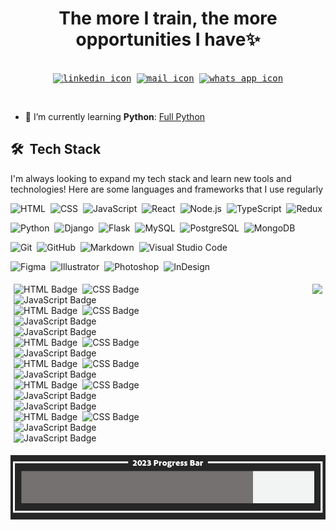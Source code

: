 <!-- <iframe src="/index.html" width="100%" height="400"></iframe> -->
<!-- add a descriptive banner -->

<!-- add a myself quote -->
<h1 align='center'>
The more I train, the more
<br/>opportunities I have✨
</h1>

<!-- Add contact stamps -->
<div>
  <samp>
    <p align="center">
      <br/>
        <a href="https://www.linkedin.com/in/marco-araoz/" target="_blank"><img align="center"
         src="https://img.shields.io/badge/linkedin-%231DA1F2.svg?style=for-the-badge&logo=linkedin&logoColor=white"
         alt="linkedin icon" height="30"/></a>
        <a href="mailto:marcojuarezaraoz@gmail.com" target="_blank"><img align="center"
         src="https://img.shields.io/badge/gmail-EA4335.svg?style=for-the-badge&logo=gmail&logoColor=white"
         alt="mail icon" height="30"/></a>
      <a href="https://wa.me/+525632656192" target="_blank"><img align="center"
         src="https://img.shields.io/badge/whatsapp-4B7F1.svg?style=for-the-badge&logo=whatsapp&logoColor=white"
         alt="whats app icon" height="30"/></a>
    </p>
    <br/>
    
  </samp>
</div>

<!-- My currently work stack -->

- 🌱 I’m currently learning **Python**: <a href="https://github.com/mouredev/Hello-Python" target="blank">Full Python</a>

<!-- ### Currently working with -->

## 🛠 &nbsp;Tech Stack
I'm always looking to expand my tech stack and learn new tools and technologies! Here are some languages and frameworks that I use regularly

<!-- <div style="display: flex; flex-wrap: wrap; justify-content: left; align-items: left;">
    <div style="text-align: left; margin: 5px; ">
        <img style="" src="https://img.shields.io/badge/-HTML-edeef5?style=flat&logo=HTML5" alt="HTML Badge">
        <img src="https://img.shields.io/badge/-CSS-edeef5?style=flat&logo=CSS3&logoColor=1572B6" alt="CSS Badge">
        <img src="https://img.shields.io/badge/-JavaScript-edeef5?style=flat&logo=javascript&logoColor=dbc202" alt="JavaScript Badge">
    </div>
</div>
<div style="display: flex; flex-wrap: wrap; justify-content: left; align-items: left;">
    <div style="text-align: left; margin: 5px;">
        <img src="https://img.shields.io/badge/-React-edeef5?style=flat&logo=react&logoColor=1ca4e8" alt="HTML Badge">
        <img src="https://img.shields.io/badge/-Node.js-edeef5?style=flat&logo=node.js" alt="CSS Badge">
        <img src="https://img.shields.io/badge/-TypeScript-edeef5?style=flat&logo=TypeScript" alt="JavaScript Badge">
        <img src="https://img.shields.io/badge/-Redux-edeef5?style=flat&logo=Redux&logoColor=680194" alt="JavaScript Badge">
    </div>
</div>
<div style="display: flex; flex-wrap: wrap; justify-content: left; align-items: left;">
    <div style="text-align: left; margin: 5px;">
        <img src="https://img.shields.io/badge/-Python-edeef5?style=flat&logo=python&logoColor=3776AB" alt="HTML Badge">
        <img src="https://img.shields.io/badge/-Django-edeef5?style=flat&logo=django&logoColor=092E20" alt="CSS Badge">
        <img src="https://img.shields.io/badge/-Flask-edeef5?style=flat&logo=flask&logoColor=000000" alt="JavaScript Badge">
    </div>
</div>
<div style="display: flex; flex-wrap: wrap; justify-content: left; align-items: left;">
    <div style="text-align: left; margin: 5px;">
        <img src="https://img.shields.io/badge/-MySQL-edeef5?style=flat&logo=MySQL&logoColor=0d31b5" alt="HTML Badge">
        <img src="https://img.shields.io/badge/-PostgreSQL-edeef5?style=flat&logo=PostgreSQL&logoColor=153a59" alt="CSS Badge">
        <img src="https://img.shields.io/badge/-MongoDB-edeef5?style=flat&logo=MongoDB&logoColor=10573c" alt="JavaScript Badge">
    </div>
</div>
<div style="display: flex; flex-wrap: wrap; justify-content: left; align-items: left;">
    <div style="text-align: left; margin: 5px;">
        <img src="https://img.shields.io/badge/-Git-edeef5?style=flat&logo=git" alt="HTML Badge">
        <img src="https://img.shields.io/badge/-GitHub-edeef5?style=flat&logo=github&logoColor=000000" alt="CSS Badge">
        <img src="https://img.shields.io/badge/-Markdown-edeef5?style=flat&logo=markdown&logoColor=000000" alt="JavaScript Badge">
        <img src="https://img.shields.io/badge/-Visual%20Studio%20Code-edeef5?style=flat&logo=visual-studio-code&logoColor=007ACC" alt="JavaScript Badge">
    </div>
</div>
<div style="display: flex; flex-wrap: wrap; justify-content: left; align-items: left;">
    <div style="text-align: left; margin: 5px;">
        <img src="https://img.shields.io/badge/-Figma-edeef5?style=flat&logo=Figma&logoColor=9a13d4" alt="HTML Badge">
        <img src="https://img.shields.io/badge/-Illustrator-edeef5?style=flat&logo=adobe-illustrator&logoColor=c45c12" alt="CSS Badge">
        <img src="https://img.shields.io/badge/-Photoshop-edeef5?style=flat&logo=adobe-photoshop&logoColor=0e8ac9" alt="JavaScript Badge">
        <img src="https://img.shields.io/badge/-InDesign-edeef5?style=flat&logo=adobe-indesign&logoColor=e60e55" alt="JavaScript Badge">
    </div>
</div> -->
<!-- <div style="display: flex;">
    <div style="flex: 50%; padding: 5px;">
        <a href="https://github.com/MarcoAraoz">
            <img align="center" src="https://github-readme-stats.vercel.app/api/top-langs/?username=MarcoAraoz&hide=java,html,tex&title_color=ffffff&text_color=c9cacc&icon_color=2bbc8a&bg_color=1d1f21&langs_count=3" />
        </a>
    </div>
</div> -->


<a>

![HTML](https://img.shields.io/badge/-HTML-edeef5?style=flat&logo=HTML5)&nbsp;
![CSS](https://img.shields.io/badge/-CSS-edeef5?style=flat&logo=CSS3&logoColor=1572B6)&nbsp;
![JavaScript](https://img.shields.io/badge/-JavaScript-edeef5?style=flat&logo=javascript&logoColor=dbc202)&nbsp;
![React](https://img.shields.io/badge/-React-edeef5?style=flat&logo=react&logoColor=1ca4e8)&nbsp;
![Node.js](https://img.shields.io/badge/-Node.js-edeef5?style=flat&logo=node.js)&nbsp;
![TypeScript](https://img.shields.io/badge/-TypeScript-edeef5?style=flat&logo=TypeScript)&nbsp;
![Redux](https://img.shields.io/badge/-Redux-edeef5?style=flat&logo=Redux&logoColor=680194)&nbsp;


![Python](https://img.shields.io/badge/-Python-edeef5?style=flat&logo=python&logoColor=3776AB)&nbsp;
![Django](https://img.shields.io/badge/-Django-edeef5?style=flat&logo=django&logoColor=092E20)&nbsp;
![Flask](https://img.shields.io/badge/-Flask-edeef5?style=flat&logo=flask&logoColor=000000)&nbsp;
![MySQL](https://img.shields.io/badge/-MySQL-edeef5?style=flat&logo=MySQL&logoColor=0d31b5)&nbsp;
![PostgreSQL](https://img.shields.io/badge/-PostgreSQL-edeef5?style=flat&logo=PostgreSQL&logoColor=153a59)&nbsp;
![MongoDB](https://img.shields.io/badge/-MongoDB-edeef5?style=flat&logo=MongoDB&logoColor=10573c)&nbsp;

![Git](https://img.shields.io/badge/-Git-edeef5?style=flat&logo=git)&nbsp;
![GitHub](https://img.shields.io/badge/-GitHub-edeef5?style=flat&logo=github&logoColor=000000)&nbsp;
![Markdown](https://img.shields.io/badge/-Markdown-edeef5?style=flat&logo=markdown&logoColor=000000)&nbsp;
![Visual Studio Code](https://img.shields.io/badge/-Visual%20Studio%20Code-edeef5?style=flat&logo=visual-studio-code&logoColor=007ACC)&nbsp;

![Figma](https://img.shields.io/badge/-Figma-edeef5?style=flat&logo=Figma&logoColor=9a13d4)&nbsp;
![Illustrator](https://img.shields.io/badge/-Illustrator-edeef5?style=flat&logo=adobe-illustrator&logoColor=c45c12)&nbsp;
![Photoshop](https://img.shields.io/badge/-Photoshop-edeef5?style=flat&logo=adobe-photoshop&logoColor=0e8ac9)&nbsp;
![InDesign](https://img.shields.io/badge/-InDesign-edeef5?style=flat&logo=adobe-indesign&logoColor=e60e55)&nbsp;

<!-- <a href="https://github.com/MarcoAraoz">
            <img align="center" src="https://github-readme-stats.vercel.app/api/top-langs/?username=MarcoAraoz&hide=java,html,tex&title_color=ffffff&text_color=c9cacc&icon_color=2bbc8a&bg_color=1d1f21&langs_count=3" />
        </a> -->


<p style="display: flex;"> 
  <a style="flex: 50%; padding: 5px;"> 
        <img src="https://img.shields.io/badge/-HTML-edeef5?style=flat&logo=HTML5" alt="HTML Badge">&nbsp;
        <img src="https://img.shields.io/badge/-CSS-edeef5?style=flat&logo=CSS3&logoColor=1572B6" alt="CSS Badge">&nbsp;
        <img src="https://img.shields.io/badge/-JavaScript-edeef5?style=flat&logo=javascript&logoColor=dbc202" alt="JavaScript Badge">&nbsp;
    </br>
        <img src="https://img.shields.io/badge/-React-edeef5?style=flat&logo=react&logoColor=1ca4e8" alt="HTML Badge">&nbsp;
        <img src="https://img.shields.io/badge/-Node.js-edeef5?style=flat&logo=node.js" alt="CSS Badge">&nbsp;
        <img src="https://img.shields.io/badge/-TypeScript-edeef5?style=flat&logo=TypeScript" alt="JavaScript Badge">&nbsp;
        <img src="https://img.shields.io/badge/-Redux-edeef5?style=flat&logo=Redux&logoColor=680194" alt="JavaScript Badge">&nbsp;
    </br>
        <img src="https://img.shields.io/badge/-Python-edeef5?style=flat&logo=python&logoColor=3776AB" alt="HTML Badge">&nbsp;
        <img src="https://img.shields.io/badge/-Django-edeef5?style=flat&logo=django&logoColor=092E20" alt="CSS Badge">&nbsp;
        <img src="https://img.shields.io/badge/-Flask-edeef5?style=flat&logo=flask&logoColor=000000" alt="JavaScript Badge">&nbsp;
    </br> 
        <img src="https://img.shields.io/badge/-MySQL-edeef5?style=flat&logo=MySQL&logoColor=0d31b5" alt="HTML Badge">&nbsp;
        <img src="https://img.shields.io/badge/-PostgreSQL-edeef5?style=flat&logo=PostgreSQL&logoColor=153a59" alt="CSS Badge">&nbsp;
        <img src="https://img.shields.io/badge/-MongoDB-edeef5?style=flat&logo=MongoDB&logoColor=10573c" alt="JavaScript Badge">&nbsp;
    </br>
        <img src="https://img.shields.io/badge/-Git-edeef5?style=flat&logo=git" alt="HTML Badge">&nbsp;
        <img src="https://img.shields.io/badge/-GitHub-edeef5?style=flat&logo=github&logoColor=000000" alt="CSS Badge">&nbsp;
        <img src="https://img.shields.io/badge/-Markdown-edeef5?style=flat&logo=markdown&logoColor=000000" alt="JavaScript Badge">&nbsp;
        <img src="https://img.shields.io/badge/-Visual%20Studio%20Code-edeef5?style=flat&logo=visual-studio-code&logoColor=007ACC" alt="JavaScript Badge">&nbsp;
    </br>
        <img src="https://img.shields.io/badge/-Figma-edeef5?style=flat&logo=Figma&logoColor=9a13d4" alt="HTML Badge">&nbsp;
        <img src="https://img.shields.io/badge/-Illustrator-edeef5?style=flat&logo=adobe-illustrator&logoColor=c45c12" alt="CSS Badge">&nbsp;
        <img src="https://img.shields.io/badge/-Photoshop-edeef5?style=flat&logo=adobe-photoshop&logoColor=0e8ac9" alt="JavaScript Badge">&nbsp;
        <img src="https://img.shields.io/badge/-InDesign-edeef5?style=flat&logo=adobe-indesign&logoColor=e60e55" alt="JavaScript Badge">&nbsp;
  </a> 
  <a style="flex: 50%; padding: 5px;" href="https://github.com/MarcoAraoz">
        <img align="right" src="https://github-readme-stats.vercel.app/api/top-langs/?username=MarcoAraoz&hide=java,html,tex&title_color=ffffff&text_color=c9cacc&icon_color=2bbc8a&bg_color=1d1f21&langs_count=3"
        />
    </a>
</p>




<!-- <div style="display: flex;">
  <div style="flex: 50%; padding: 5px;">
    <a href="https://github.com/MartinHeinz/python-project-blueprint">
      <img src="https://github-readme-stats.vercel.app/api/pin/?username=MartinHeinz&repo=python-project-blueprint&title_color=ffffff&text_color=c9cacc&icon_color=2bbc8a&bg_color=1d1f21" />
    </a>
  </div>
  <div style="flex: 50%; padding: 5px;">
    <a href="https://github.com/MartinHeinz/go-project-blueprint">
      <img src="https://github-readme-stats.vercel.app/api/pin/?username=MartinHeinz&repo=go-project-blueprint&title_color=ffffff&text_color=c9cacc&icon_color=2bbc8a&bg_color=1d1f21" />
    </a>
  </div>
</div> -->
<!--
Here are some ideas to get you started:
- 🔭 I’m currently working on ...
- 🌱 I’m currently learning ...
- 👯 I’m looking to collaborate on ...
- 🤔 I’m looking for help with ...
- 💬 Ask me about ...
- 📫 How to reach me: ...
- 😄 Pronouns: ...
- ⚡ Fun fact: ...
-->

<!-- Designing tools -->
<!-- <h2>📊 Weekly development breakdown: </h2>
<table>
                <tr>
                    <td width=215px;>
                        Python
                    </td>
                    <td>
                        11 hrs 43 mins
                    </td>
                    <td>
                        ██████░░░░&nbsp;&nbsp;(20.01 %)
                    </td>
                </tr>
                <tr>
                    <td width=220px;>
                        CSS
                    </td>
                    <td width=145px;>
                        3 hrs 8 mins
                    </td>
                    <td width=230px;>
                        █░░░░░░░░░&nbsp;&nbsp;(17.92 %)
                    </td>
                </tr>
                <tr>
                    <td width=220px;>
                        HTML
                    </td>
                    <td width=145px;>
                        2 hrs 27 mins
                    </td>
                    <td width=230px;>
                        █░░░░░░░░░&nbsp;&nbsp;(14.08 %)
                    </td>
                </tr></table> -->

![Alt text](image.png)
